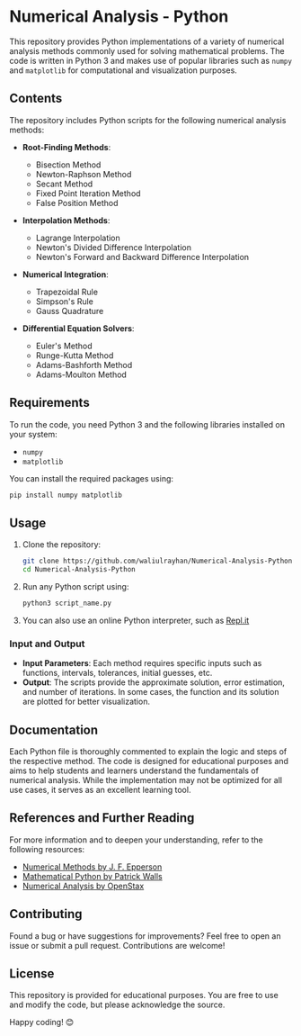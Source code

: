 # Numerical Analysis - Python

This repository provides Python implementations of a variety of numerical analysis methods commonly used for solving mathematical problems. The code is written in Python 3 and makes use of popular libraries such as `numpy` and `matplotlib` for computational and visualization purposes.

## Contents

The repository includes Python scripts for the following numerical analysis methods:

- **Root-Finding Methods**:
  - Bisection Method
  - Newton-Raphson Method
  - Secant Method
  - Fixed Point Iteration Method
  - False Position Method

- **Interpolation Methods**:
  - Lagrange Interpolation
  - Newton's Divided Difference Interpolation
  - Newton's Forward and Backward Difference Interpolation

- **Numerical Integration**:
  - Trapezoidal Rule
  - Simpson's Rule
  - Gauss Quadrature

- **Differential Equation Solvers**:
  - Euler's Method
  - Runge-Kutta Method
  - Adams-Bashforth Method
  - Adams-Moulton Method

## Requirements

To run the code, you need Python 3 and the following libraries installed on your system:
- `numpy`
- `matplotlib`

You can install the required packages using:
```bash
pip install numpy matplotlib
```

## Usage

1. Clone the repository:
   ```bash
   git clone https://github.com/waliulrayhan/Numerical-Analysis-Python.git
   cd Numerical-Analysis-Python
2. Run any Python script using:
   ```bash
   python3 script_name.py
3. You can also use an online Python interpreter, such as <a href="https://replit.com/">Repl.it</a>

### Input and Output

- **Input Parameters**: Each method requires specific inputs such as functions, intervals, tolerances, initial guesses, etc.
- **Output**: The scripts provide the approximate solution, error estimation, and number of iterations. In some cases, the function and its solution are plotted for better visualization.

## Documentation

Each Python file is thoroughly commented to explain the logic and steps of the respective method. The code is designed for educational purposes and aims to help students and learners understand the fundamentals of numerical analysis. While the implementation may not be optimized for all use cases, it serves as an excellent learning tool.

## References and Further Reading

For more information and to deepen your understanding, refer to the following resources:
- [Numerical Methods by J. F. Epperson](https://www.math.ust.hk/~machas/numerical-methods.pdf)
- [Mathematical Python by Patrick Walls](https://www.math.ubc.ca/~pwalls/math-python/)
- [Numerical Analysis by OpenStax](https://www.saylor.org/site/wp-content/uploads/2012/10/ME302-OpenStax-NumericalAnalysis.pdf)

## Contributing

Found a bug or have suggestions for improvements? Feel free to open an issue or submit a pull request. Contributions are welcome!

## License

This repository is provided for educational purposes. You are free to use and modify the code, but please acknowledge the source.

Happy coding! 😊


